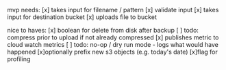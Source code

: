 mvp needs:
[x] takes input for filename / pattern
[x] validate input
[x] takes input for destination bucket
[x] uploads file to bucket

nice to haves:
[x] boolean for delete from disk after backup
[ ] todo: compress prior to upload if not already compressed
[x] publishes metric to cloud watch metrics
[ ] todo: no-op / dry run mode - logs what would have happened
[x]optionally prefix new s3 objects (e.g. today's date)
[x]flag for profiling